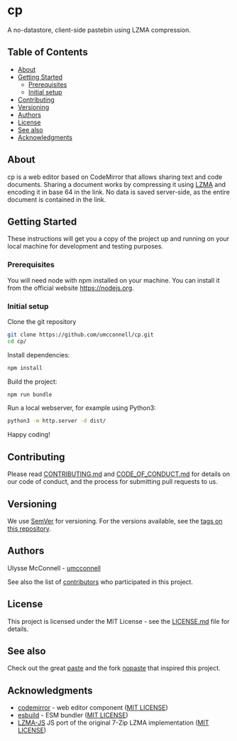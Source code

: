# cp

A no-datastore, client-side pastebin using LZMA compression.

## Table of Contents

- [About](#about)
- [Getting Started](#getting-started)
    - [Prerequisites](#prerequisites)
    - [Initial setup](#initial-setup)
- [Contributing](#contributing)
- [Versioning](#versioning)
- [Authors](#authors)
- [License](#license)
- [See also](#see-also)
- [Acknowledgments](#acknowledgments)

## About

cp is a web editor based on CodeMirror that allows sharing text and code
documents. Sharing a document works by compressing it using
[LZMA](https://en.wikipedia.org/wiki/Lempel%E2%80%93Ziv%E2%80%93Markov_chain_algorithm)
and encoding it in base 64 in the link. No data is saved server-side, as
the entire document is contained in the link.

## Getting Started

These instructions will get you a copy of the project up and running on your
local machine for development and testing purposes.

### Prerequisites

You will need node with npm installed on your machine. You can install it
from the official website https://nodejs.org.

### Initial setup

Clone the git repository

```bash
git clone https://github.com/umcconnell/cp.git
cd cp/
```

Install dependencies:

```bash
npm install
```

Build the project:

```bash
npm run bundle
```

Run a local webserver, for example using Python3:

```bash
python3 -m http.server -d dist/
```

Happy coding!

## Contributing

Please read [CONTRIBUTING.md](CONTRIBUTING.md) and
[CODE_OF_CONDUCT.md](CODE_OF_CONDUCT.md) for details on our code of conduct, and
the process for submitting pull requests to us.

## Versioning

We use [SemVer](http://semver.org/) for versioning. For the versions available,
see the [tags on this repository](https://github.com/umcconnell/cp/tags).

## Authors

Ulysse McConnell - [umcconnell](https://github.com/umcconnell/)

See also the list of
[contributors](https://github.com/umcconnell/cp/contributors)
who participated in this project.

## License

This project is licensed under the MIT License - see the
[LICENSE.md](LICENSE.md) file for details.

## See also

Check out the great [paste](https://github.com/topaz/paste) and the fork
[nopaste](https://github.com/bokub/nopaste) that inspired this project.

## Acknowledgments

- [codemirror](https://codemirror.net/) - web editor component
  ([MIT LICENSE](https://github.com/codemirror/dev/blob/main/LICENSE))
- [esbuild](https://esbuild.github.io/) - ESM bundler
  ([MIT LICENSE](https://github.com/evanw/esbuild/blob/main/LICENSE.md))
- [LZMA-JS](https://github.com/LZMA-JS/LZMA-JS) JS port of the original 7-Zip
  LZMA implementation
  ([MIT LICENSE](https://github.com/LZMA-JS/LZMA-JS/blob/master/LICENSE))
